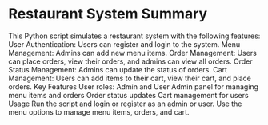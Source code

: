 # Restaurant System Summary

This Python script simulates a restaurant system with the following features:
User Authentication: Users can register and login to the system.
Menu Management: Admins can add new menu items.
Order Management: Users can place orders, view their orders, and admins can view all orders.
Order Status Management: Admins can update the status of orders.
Cart Management: Users can add items to their cart, view their cart, and place orders.
Key Features
User roles: Admin and User
Admin panel for managing menu items and orders
Order status updates
Cart management for users
Usage
Run the script and login or register as an admin or user.
Use the menu options to manage menu items, orders, and cart.

